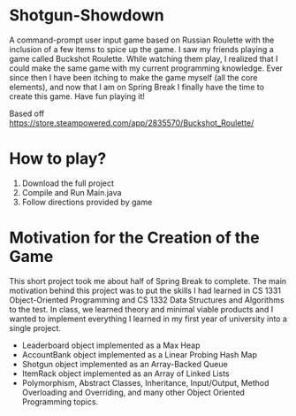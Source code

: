 # Shotgun-Showdown
A command-prompt user input game based on Russian Roulette with the inclusion of a few items to spice up the game. I saw my friends playing a game called Buckshot Roulette. While watching them play, I realized that I could make the same game with my current programming knowledge. Ever since then I have been itching to make the game myself (all the core elements), and now that I am on Spring Break I finally have the time to create this game. Have fun playing it!

Based off https://store.steampowered.com/app/2835570/Buckshot_Roulette/

# How to play?
1. Download the full project
2. Compile and Run Main.java
3. Follow directions provided by game

# Motivation for the Creation of the Game
This short project took me about half of Spring Break to complete. The main motivation behind this project was to put the skills I had learned in CS 1331 Object-Oriented Programming and CS 1332 Data Structures and Algorithms to the test. In class, we learned theory and minimal viable products and I wanted to implement everything I learned in my first year of university into a single project.

- Leaderboard object implemented as a Max Heap
- AccountBank object implemented as a Linear Probing Hash Map
- Shotgun object implemented as an Array-Backed Queue
- ItemRack object implemented as an Array of Linked Lists
- Polymorphism, Abstract Classes, Inheritance, Input/Output, Method Overloading and Overriding, and many other Object Oriented Programming topics.
